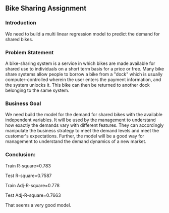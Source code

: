 ## Bike Sharing Assignment

### Introduction
We need to build a multi linear regression model to predict the demand for shared bikes.

### Problem Statement 
A bike-sharing system is a service in which bikes are made available for shared use to individuals on a short term basis for a price or free. Many bike share systems allow people to borrow a bike from a "dock" which is usually computer-controlled wherein the user enters the payment information, and the system unlocks it. This bike can then be returned to another dock belonging to the same system.

### Business Goal
We need build the model for the demand for shared bikes with the available independent variables. It will be used by the management to understand how exactly the demands vary with different features. They can accordingly manipulate the business strategy to meet the demand levels and meet the customer's expectations. Further, the model will be a good way for management to understand the demand dynamics of a new market. 

### Conclusion:

Train R-square=0.783

Test R-square=0.7587

Train Adj-R-square=0.778

Test Adj-R-square=0.7663

That seems a very good model.
